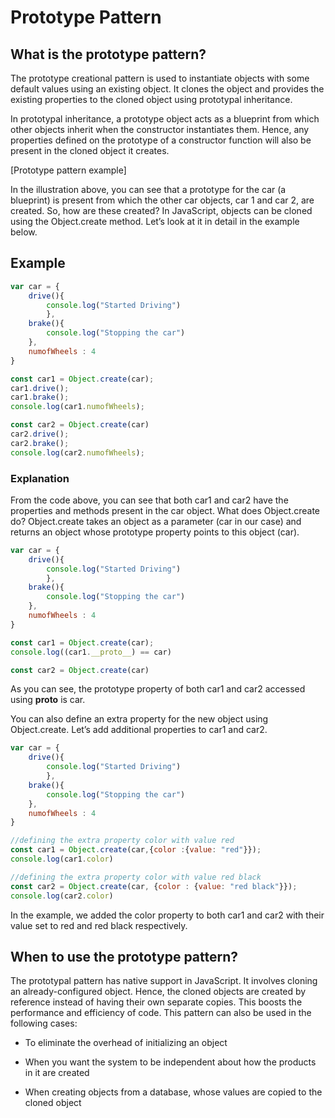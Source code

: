 # Prototype Pattern
## What is the prototype pattern?
The prototype creational pattern is used to instantiate objects with some default values using an existing object. It clones the object and provides the existing properties to the cloned object using prototypal inheritance.

In prototypal inheritance, a prototype object acts as a blueprint from which other objects inherit when the constructor instantiates them. Hence, any properties defined on the prototype of a constructor function will also be present in the cloned object it creates.

[Prototype pattern example]

In the illustration above, you can see that a prototype for the car (a blueprint) is present from which the other car objects, car 1 and car 2, are created. So, how are these created? In JavaScript, objects can be cloned using the Object.create method. Let’s look at it in detail in the example below.


## Example
```javascript
var car = {
    drive(){
        console.log("Started Driving")
        },
    brake(){
        console.log("Stopping the car")
    },
    numofWheels : 4  
} 

const car1 = Object.create(car);
car1.drive();
car1.brake();
console.log(car1.numofWheels);

const car2 = Object.create(car)
car2.drive();
car2.brake();
console.log(car2.numofWheels);
```
### Explanation
From the code above, you can see that both car1 and car2 have the properties and methods present in the car object. What does Object.create do? Object.create takes an object as a parameter (car in our case) and returns an object whose prototype property points to this object (car).

```javascript
var car = {
    drive(){
        console.log("Started Driving")
        },
    brake(){
        console.log("Stopping the car")
    },
    numofWheels : 4  
} 

const car1 = Object.create(car);
console.log((car1.__proto__) == car) 

const car2 = Object.create(car)
```

As you can see, the prototype property of both car1 and car2 accessed using __proto__ is car.

You can also define an extra property for the new object using Object.create. Let’s add additional properties to car1 and car2.

```javascript
var car = {
    drive(){
        console.log("Started Driving")
        },
    brake(){
        console.log("Stopping the car")
    },
    numofWheels : 4  
} 

//defining the extra property color with value red
const car1 = Object.create(car,{color :{value: "red"}});
console.log(car1.color)

//defining the extra property color with value red black
const car2 = Object.create(car, {color : {value: "red black"}});
console.log(car2.color)
```

In the example, we added the color property to both car1 and car2 with their value set to red and red black respectively.

## When to use the prototype pattern?
The prototypal pattern has native support in JavaScript. It involves cloning an already-configured object. Hence, the cloned objects are created by reference instead of having their own separate copies. This boosts the performance and efficiency of code. This pattern can also be used in the following cases:

- To eliminate the overhead of initializing an object

- When you want the system to be independent about how the products in it are created

- When creating objects from a database, whose values are copied to the cloned object
